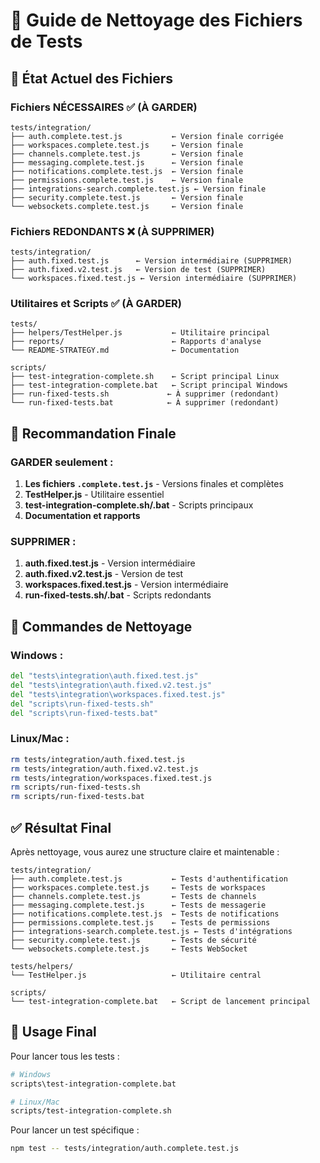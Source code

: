# 🧹 Guide de Nettoyage des Fichiers de Tests

## 📁 État Actuel des Fichiers

### **Fichiers NÉCESSAIRES** ✅ (À GARDER)

```
tests/integration/
├── auth.complete.test.js           ← Version finale corrigée
├── workspaces.complete.test.js     ← Version finale
├── channels.complete.test.js       ← Version finale
├── messaging.complete.test.js      ← Version finale
├── notifications.complete.test.js  ← Version finale
├── permissions.complete.test.js    ← Version finale
├── integrations-search.complete.test.js ← Version finale
├── security.complete.test.js       ← Version finale
└── websockets.complete.test.js     ← Version finale
```

### **Fichiers REDONDANTS** ❌ (À SUPPRIMER)

```
tests/integration/
├── auth.fixed.test.js      ← Version intermédiaire (SUPPRIMER)
├── auth.fixed.v2.test.js   ← Version de test (SUPPRIMER)
└── workspaces.fixed.test.js ← Version intermédiaire (SUPPRIMER)
```

### **Utilitaires et Scripts** ✅ (À GARDER)

```
tests/
├── helpers/TestHelper.js           ← Utilitaire principal
├── reports/                        ← Rapports d'analyse
└── README-STRATEGY.md              ← Documentation

scripts/
├── test-integration-complete.sh    ← Script principal Linux
├── test-integration-complete.bat   ← Script principal Windows
├── run-fixed-tests.sh             ← À supprimer (redondant)
└── run-fixed-tests.bat            ← À supprimer (redondant)
```

## 🎯 Recommandation Finale

### **GARDER seulement :**

1. **Les fichiers `.complete.test.js`** - Versions finales et complètes
2. **TestHelper.js** - Utilitaire essentiel
3. **test-integration-complete.sh/.bat** - Scripts principaux
4. **Documentation et rapports**

### **SUPPRIMER :**

1. **auth.fixed.test.js** - Version intermédiaire
2. **auth.fixed.v2.test.js** - Version de test
3. **workspaces.fixed.test.js** - Version intermédiaire
4. **run-fixed-tests.sh/.bat** - Scripts redondants

## 🚀 Commandes de Nettoyage

### Windows :

```cmd
del "tests\integration\auth.fixed.test.js"
del "tests\integration\auth.fixed.v2.test.js"
del "tests\integration\workspaces.fixed.test.js"
del "scripts\run-fixed-tests.sh"
del "scripts\run-fixed-tests.bat"
```

### Linux/Mac :

```bash
rm tests/integration/auth.fixed.test.js
rm tests/integration/auth.fixed.v2.test.js
rm tests/integration/workspaces.fixed.test.js
rm scripts/run-fixed-tests.sh
rm scripts/run-fixed-tests.bat
```

## ✅ Résultat Final

Après nettoyage, vous aurez une structure claire et maintenable :

```
tests/integration/
├── auth.complete.test.js           ← Tests d'authentification
├── workspaces.complete.test.js     ← Tests de workspaces
├── channels.complete.test.js       ← Tests de channels
├── messaging.complete.test.js      ← Tests de messagerie
├── notifications.complete.test.js  ← Tests de notifications
├── permissions.complete.test.js    ← Tests de permissions
├── integrations-search.complete.test.js ← Tests d'intégrations
├── security.complete.test.js       ← Tests de sécurité
└── websockets.complete.test.js     ← Tests WebSocket

tests/helpers/
└── TestHelper.js                   ← Utilitaire central

scripts/
└── test-integration-complete.bat   ← Script de lancement principal
```

## 🎯 Usage Final

Pour lancer tous les tests :

```bash
# Windows
scripts\test-integration-complete.bat

# Linux/Mac
scripts/test-integration-complete.sh
```

Pour lancer un test spécifique :

```bash
npm test -- tests/integration/auth.complete.test.js
```
